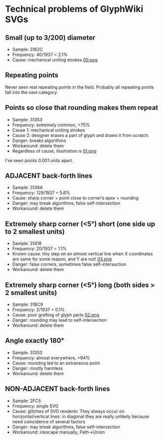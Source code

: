 # Technical problems of GlyphWiki SVGs

## Small (up to 3/200) diameter

* Sample: 3162C
* Frequency: 40/1937 = 2.1%
* Cause: mechanical uniting strokes [00.png](00.png)

## Repeating points

Never seen real repeating points in the field. Probably all repeating points fall into the next category.

## Points so close that rounding makes them repeat

* Sample: 31353
* Frequency: extremely common, >75%
* Cause 1: mechanical uniting strokes
* Cause 2: designer erases a part of glyph and draws it from scratch.
* Danger: breaks algorithms
* Workaround: delete them
* Regardless of cause, illustration is [01.png](01.png)

I’ve seen points 0.001 units apart.

## ADJACENT back-forth lines

* Sample: 3138A
* Frequency: 129/1937 = 5.6%
* Cause: sharp corner + point close to corner’s apex + rounding
* Danger: may break algorithms, false self-intersection
* Workaround: delete them

## Extremely sharp corner (<5°) short (one side up to 2 smallest units)

* Sample: 31418
* Frequency: 20/1937 = 1.1%
* Known cause: tiny step on an almost vertical line when X coordinates are same for some reason, and Y are not! [03.png](03.png)
* Danger: false corners, sometimes false self-intersection
* Workaround: delete them

## Extremely sharp corner (<5°) long (both sides > 2 smallest units)

* Sample: 31BC9
* Frequency: 2/1937 = 0.1%
* Cause: poor grafting of glyph parts [02.png](02.png)
* Danger: rounding may lead to self-intersection
* Workaround: delete them

## Angle exactly 180°

* Sample: 31353
* Frequency: almost everywhere, >94%
* Cause: rounding led to an extraneous point
* Danger: mostly harmless
* Workaround: delete them

## NON-ADJACENT back-forth lines
* Sample: 2FC5
* Frequency: single SVG
* Cause: glitches of SVG renderer. They always occur on horizontal/vertical lines: in diagonal they are really unlikely because need coincidence of several factors
* Danger: may break algorithms, false self-intersection
* Workaround: inkscape manually, Path→Union

